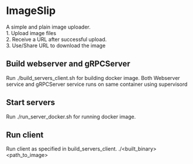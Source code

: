 # ImageSlip

A simple and plain image uploader.
    <br/>1. Upload image files
    <br/>2. Receive a URL after successful upload.
    <br/>3. Use/Share URL to download the image


## Build webserver and gRPCServer

Run ./build_servers_client.sh for building docker image. Both Webserver service
and  gRPCServer service runs on same container using supervisord

## Start servers

Run ./run_server_docker.sh for running docker image. 

## Run client

Run client as specified in build_servers_client.
./<built_binary> <path_to_image>
